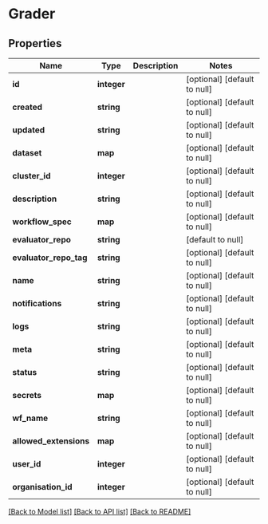 # Grader

## Properties
Name | Type | Description | Notes
------------ | ------------- | ------------- | -------------
**id** | **integer** |  | [optional] [default to null]
**created** | **string** |  | [optional] [default to null]
**updated** | **string** |  | [optional] [default to null]
**dataset** | **map** |  | [optional] [default to null]
**cluster_id** | **integer** |  | [optional] [default to null]
**description** | **string** |  | [optional] [default to null]
**workflow_spec** | **map** |  | [optional] [default to null]
**evaluator_repo** | **string** |  | [default to null]
**evaluator_repo_tag** | **string** |  | [optional] [default to null]
**name** | **string** |  | [optional] [default to null]
**notifications** | **string** |  | [optional] [default to null]
**logs** | **string** |  | [optional] [default to null]
**meta** | **string** |  | [optional] [default to null]
**status** | **string** |  | [optional] [default to null]
**secrets** | **map** |  | [optional] [default to null]
**wf_name** | **string** |  | [optional] [default to null]
**allowed_extensions** | **map** |  | [optional] [default to null]
**user_id** | **integer** |  | [optional] [default to null]
**organisation_id** | **integer** |  | [optional] [default to null]

[[Back to Model list]](../README.md#documentation-for-models) [[Back to API list]](../README.md#documentation-for-api-endpoints) [[Back to README]](../README.md)


